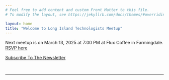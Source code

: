 ```yaml
---
# Feel free to add content and custom Front Matter to this file.
# To modify the layout, see https://jekyllrb.com/docs/themes/#overriding-theme-defaults

layout: home
title: "Welcome to Long Island Technologists Meetup"
---
```


Next meetup is on March 13, 2025 at 7:00 PM at Flux Coffee in Farmingdale. [RSVP here](https://www.eventbrite.com/e/long-island-technologists-meetup-free-tickets-1230485839269)

[Subscribe To The Newsletter](https://causeofakind.us16.list-manage.com/subscribe?u=847ea1526d6523a41ef1eb5a5&id=48d53e9627)

<br>

---

<br>
